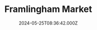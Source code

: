 ---
date: 2024-05-25T08:36:42.000Z
title: Framlingham Market
latitude: 52.22192220469415
longitude: 1.3437644164327027
category: checkin
---